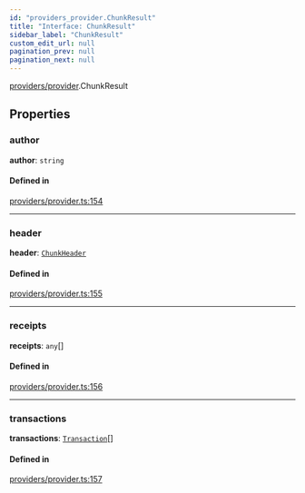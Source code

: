 ```yaml
---
id: "providers_provider.ChunkResult"
title: "Interface: ChunkResult"
sidebar_label: "ChunkResult"
custom_edit_url: null
pagination_prev: null
pagination_next: null
---
```


[providers/provider](../modules/providers_provider.md).ChunkResult

## Properties

### author

 **author**: `string`

#### Defined in

[providers/provider.ts:154](https://github.com/maxhr/near--near-api-js/blob/a0c9a104/packages/near-api-js/src/providers/provider.ts#L154)

___

### header

 **header**: [`ChunkHeader`](providers_provider.ChunkHeader.md)

#### Defined in

[providers/provider.ts:155](https://github.com/maxhr/near--near-api-js/blob/a0c9a104/packages/near-api-js/src/providers/provider.ts#L155)

___

### receipts

 **receipts**: `any`[]

#### Defined in

[providers/provider.ts:156](https://github.com/maxhr/near--near-api-js/blob/a0c9a104/packages/near-api-js/src/providers/provider.ts#L156)

___

### transactions

 **transactions**: [`Transaction`](providers_provider.Transaction.md)[]

#### Defined in

[providers/provider.ts:157](https://github.com/maxhr/near--near-api-js/blob/a0c9a104/packages/near-api-js/src/providers/provider.ts#L157)
